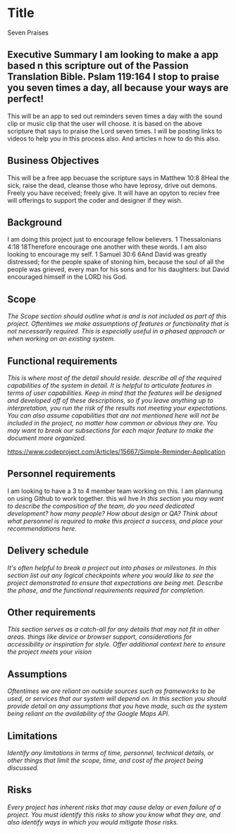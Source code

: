 # Title
Seven Praises
## Executive Summary I am looking to make a app based n this scripture out of the Passion Translation Bible. Pslam 119:164  I stop to praise you seven times a day, all because your ways are perfect!
  This will be an app to sed out reminders seven times a day with the sound clip or music clip that the user will choose.  it is based on the above scripture that says to praise the Lord seven times.
  I will be posting links to videos to help you in this process also. And articles n how to do this also.



## Business Objectives
This will be a free app becuase the scripture says in 
Matthew 10:8 8Heal the sick, raise the dead, cleanse those who have leprosy, drive out demons. Freely you have received; freely give.  It will have an opyton to reciev free will offerings to support the coder and designer if they wish.

## Background

I am doing this project just to encourage fellow believers. 1 Thessalonians 4:18 18Therefore encourage one another with these words. I am also looking to encourage my self. 1 Samuel 30:6 6And David was greatly distressed; for the people spake of stoning him, because the soul of all the people was grieved, every man for his sons and for his daughters: but David encouraged himself in the LORD his God.


## Scope

*The Scope section should outline what is and is not included as part of this project.  Oftentimes we make assumptions of features or functionality that is not necessarily required.  This is especially useful in a phased approach or when working on an existing system.*

## Functional requirements

*This is where most of the detail should reside.  describe all of the required capabilities of the system in detail.  It is helpful to articulate features in terms of user capabilities.  Keep in mind that the features will be designed and developed off of these descriptions, so if you leave anything up to interpretation, you run the risk of the results not meeting your expectations.  You can also assume capabilities that are not mentioned here will not be included in the project, no matter how common or obvious they are.  You may want to break our subsections for each major feature to make the document more organized.*

https://www.codeproject.com/Articles/15667/Simple-Reminder-Application


## Personnel requirements

I am looking to have a 3 to 4 member team working on this.  I am plannung on using Github to work together. this wil hve 
*In this section you may want to describe the composition of the team, do you need dedicated development?  how many people?  How about design or QA?  Think about what personnel is required to make this project a success, and place your recommendations here.*

## Delivery schedule

*It's often helpful to break a project out into phases or milestones.  In this section list out any logical checkpoints where you would like to see the project demonstrated to ensure that expectations are being met.  Describe the phase, and the functional requirements required for completion.*

## Other requirements

*This section serves as a catch-all for any details that may not fit in other areas.  things like device or browser support, considerations for accessibility or inspiration for style.  Offer additional context here to ensure the project meets your vision*

## Assumptions

*Oftentimes we are reliant on outside sources such as frameworks to be used, or services that our system will depend on.  In this section you should provide detail on any assumptions that you have made, such as the system being reliant on the availability of the Google Maps API.*

## Limitations

*Identify any limitations in terms of time, personnel, technical details, or other things that limit the scope, time, and cost of the project being discussed.*

## Risks

*Every project has inherent risks that may cause delay or even failure of a project.  You must identify this risks to show you know what they are, and also identify ways in which you would mitigate those risks.*
